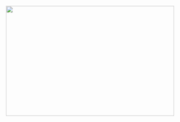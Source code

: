 <p align="center">
  <img width="460" height="300" src="https://files.catbox.moe/p0k4g8.jpg">
</p>
















